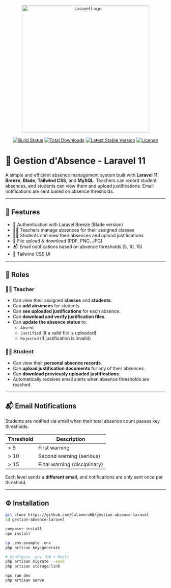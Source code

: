 <p align="center"><a href="https://laravel.com" target="_blank"><img src="https://raw.githubusercontent.com/laravel/art/master/logo-lockup/5%20SVG/2%20CMYK/1%20Full%20Color/laravel-logolockup-cmyk-red.svg" width="400" alt="Laravel Logo"></a></p>

<p align="center">
<a href="https://github.com/laravel/framework/actions"><img src="https://github.com/laravel/framework/workflows/tests/badge.svg" alt="Build Status"></a>
<a href="https://packagist.org/packages/laravel/framework"><img src="https://img.shields.io/packagist/dt/laravel/framework" alt="Total Downloads"></a>
<a href="https://packagist.org/packages/laravel/framework"><img src="https://img.shields.io/packagist/v/laravel/framework" alt="Latest Stable Version"></a>
<a href="https://packagist.org/packages/laravel/framework"><img src="https://img.shields.io/packagist/l/laravel/framework" alt="License"></a>
</p>

# 📆 Gestion d'Absence - Laravel 11

A simple and efficient absence management system built with **Laravel 11**, **Breeze**, **Blade**, **Tailwind CSS**, and **MySQL**. Teachers can record student absences, and students can view them and upload justifications. Email notifications are sent based on absence thresholds.

---

## 🚀 Features

- 🔐 Authentication with Laravel Breeze (Blade version)
- 👨‍🏫 Teachers manage absences for their assigned classes
- 👨‍🎓 Students can view their absences and upload justifications
- 📁 File upload & download (PDF, PNG, JPG)
- 📬 Email notifications based on absence thresholds (5, 10, 15)
- 🎨 Tailwind CSS UI

---

## 👥 Roles

### 👨‍🏫 Teacher

- Can view their assigned **classes** and **students**.
- Can **add absences** for students.
- Can **see uploaded justifications** for each absence.
- Can **download and verify justification files**.
- Can **update the absence status** to:
  - `Absent`
  - `Justified` (if a valid file is uploaded)
  - `Rejected` (if justification is invalid)

### 👨‍🎓 Student

- Can view their **personal absence records**.
- Can **upload justification documents** for any of their absences.
- Can **download previously uploaded justifications**.
- Automatically receives email alerts when absence thresholds are reached.

---

## 📬 Email Notifications

Students are notified via email when their total absence count passes key thresholds:

| Threshold | Description                     |
|-----------|---------------------------------|
| > 5       | First warning                   |
| > 10      | Second warning (serious)        |
| > 15      | Final warning (disciplinary)    |

Each level sends a **different email**, and notifications are only sent once per threshold.

---

## ⚙️ Installation

```bash
git clone https://github.com/Calimero66/gestion-absence-laravel
cd gestion-absence-laravel

composer install
npm install

cp .env.example .env
php artisan key:generate

# Configure .env (DB + Mail)
php artisan migrate --seed
php artisan storage:link

npm run dev
php artisan serve
